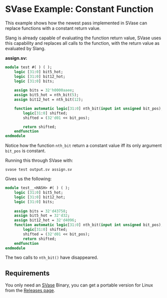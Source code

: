 # SVase Example: Constant Function

This example shows how the newest pass implemented in SVase can replace functions with a constant return value.

Slang is already capable of evaluating the function return value, SVase uses this capability and replaces all calls to the function, with the return value as evaluated by Slang.

**assign.sv:**

```systemverilog
module test #( ) ( );
	logic [31:0] bit5_hot;
	logic [31:0] bit12_hot;
	logic [31:0] bits;
	
	assign bits = 32'h0000aaee;
	assign bit5_hot = nth_bit(5);
	assign bit12_hot = nth_bit(12);

	function automatic logic[31:0] nth_bit(input int unsigned bit_pos);
		logic[31:0] shifted;
		shifted = (32'd01 << bit_pos);

		return shifted;
	endfunction
endmodule
```

Notice how the function `nth_bit` return a constant value iff its only argument `bit_pos` is constant.

Running this through SVase with:
```
svase test output.sv assign.sv 
```



Gives us the following:

```systemverilog
module test__<HASH> #( ) ( );
	logic [31:0] bit5_hot;
	logic [31:0] bit12_hot;
	logic [31:0] bits;
	
	assign bits = 32'd43758;
	assign bit5_hot = 32'd32;
	assign bit12_hot = 32'd4096;
	function automatic logic[31:0] nth_bit(input int unsigned bit_pos);
		logic[31:0] shifted;
		shifted = (32'd01 << bit_pos);
		return shifted;
	endfunction
endmodule
```

The two calls to `nth_bit()` have disappeared.



## Requirements

You only need an [SVase](https://github.com/pulp-platform/svase) Binary, you can get a portable version for Linux from the [Releases page](https://github.com/pulp-platform/svase/releases).